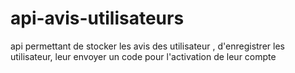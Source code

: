 # api-avis-utilisateurs
api permettant de stocker les avis des utilisateur , d'enregistrer les utilisateur, leur envoyer un code pour l'activation de leur compte
